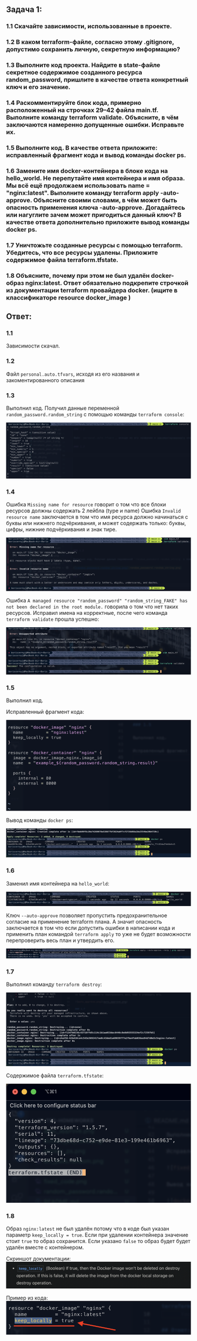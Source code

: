 ## Задача 1:
### 1.1 Скачайте зависимости, использованные в проекте.
### 1.2 В каком terraform-файле, согласно этому .gitignore, допустимо сохранить личную, секретную информацию?
### 1.3 Выполните код проекта. Найдите в state-файле секретное содержимое созданного ресурса random_password, пришлите в качестве ответа конкретный ключ и его значение.
### 1.4 Раскомментируйте блок кода, примерно расположенный на строчках 29–42 файла main.tf. Выполните команду terraform validate. Объясните, в чём заключаются намеренно допущенные ошибки. Исправьте их.
### 1.5 Выполните код. В качестве ответа приложите: исправленный фрагмент кода и вывод команды docker ps.
### 1.6 Замените имя docker-контейнера в блоке кода на hello_world. Не перепутайте имя контейнера и имя образа. Мы всё ещё продолжаем использовать name = "nginx:latest". Выполните команду terraform apply -auto-approve. Объясните своими словами, в чём может быть опасность применения ключа -auto-approve. Догадайтесь или нагуглите зачем может пригодиться данный ключ? В качестве ответа дополнительно приложите вывод команды docker ps.
### 1.7 Уничтожьте созданные ресурсы с помощью terraform. Убедитесь, что все ресурсы удалены. Приложите содержимое файла terraform.tfstate.
### 1.8 Объясните, почему при этом не был удалён docker-образ nginx:latest. Ответ обязательно подкрепите строчкой из документации terraform провайдера docker. (ищите в классификаторе resource docker_image )


## Ответ:

### 1.1

Зависимости скачал.

### 1.2

Файл `personal.auto.tfvars`, исходя из его названия и закоментированного описания

### 1.3

Выполнил код. Получил данные переменной `random_password.random_string` с помощью команды `terraform console`:

![random_password.random_string.png](random_password.random_string.png)

### 1.4

Ошибка `Missing name for resource` говорит о том что все блоки ресурсов должны содержать 2 лейбла (type и name) 
Ошибка `Invalid resource name` заключается в том что имя ресурса должно начинаться с буквы или нижнего подчёркивания,
и может содержать только: буквы, цифры, нижние подчёркивания и знак тире.

![errors.png](errors.png)

Ошибка `A managed resource "random_password" "random_string_FAKE" has not been declared in the root module.` говорила о том что нет таких ресурсов. Исправил имена на корректные, после чего команда `terraform validate` прошла успешно:

![err_pass.random.png](err_pass.random.png)

### 1.5

Выполнил код.

Исправленный фрагмент кода:

![fixed_code.png](fixed_code.png)

Вывод команды `docker ps`:

![docker_ps.png](docker_ps.png)

### 1.6

Заменил имя контейнера на `hello_world`:

![docker_ps_hello.png](docker_ps_hello.png)

Ключ `--auto-approve` позволяет пропустить предохранительное согласие на применение terraform плана.
А значит опасность заключается в том что если допустить ошибки в написании кода и применить план командой `terraform apply` то уже не будет возможности перепроверить весь план и утвердить его.

![auto_approve.png](auto_approve.png)

### 1.7

Выполнил команду `terraform destroy`:

![terraform_destroy.png](terraform_destroy.png)

Содержимое файла `terraform.tfstate`:

![terraform.tfstate.png](terraform.tfstate.png)

### 1.8

Образ `nginx:latest` не был удалён потому что в коде был указан параметр `keep_locally = true`.
Если при удалении контейнера значение стоит `true` то образ сохранится.
Если указано `false` то образ будет будет удалён вместе с контейнером.

Скриншот документации:
![docs.png](docs.png)

Пример из кода:
![evidence.png](evidence.png)

